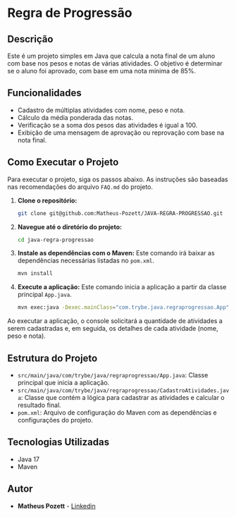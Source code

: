 # Regra de Progressão

## Descrição

Este é um projeto simples em Java que calcula a nota final de um aluno com base nos pesos e notas de várias atividades. O objetivo é determinar se o aluno foi aprovado, com base em uma nota mínima de 85%.

## Funcionalidades

-   Cadastro de múltiplas atividades com nome, peso e nota.
-   Cálculo da média ponderada das notas.
-   Verificação se a soma dos pesos das atividades é igual a 100.
-   Exibição de uma mensagem de aprovação ou reprovação com base na nota final.

## Como Executar o Projeto

Para executar o projeto, siga os passos abaixo. As instruções são baseadas nas recomendações do arquivo `FAQ.md` do projeto.

1.  **Clone o repositório:**
    ```bash
    git clone git@github.com:Matheus-Pozett/JAVA-REGRA-PROGRESSAO.git
    ```

2.  **Navegue até o diretório do projeto:**
    ```bash
    cd java-regra-progressao
    ```

3.  **Instale as dependências com o Maven:**
    Este comando irá baixar as dependências necessárias listadas no `pom.xml`.
    ```bash
    mvn install
    ```

4.  **Execute a aplicação:**
    Este comando inicia a aplicação a partir da classe principal `App.java`.
    ```bash
    mvn exec:java -Dexec.mainClass="com.trybe.java.regraprogressao.App"
    ```

Ao executar a aplicação, o console solicitará a quantidade de atividades a serem cadastradas e, em seguida, os detalhes de cada atividade (nome, peso e nota).

## Estrutura do Projeto

-   `src/main/java/com/trybe/java/regraprogressao/App.java`: Classe principal que inicia a aplicação.
-   `src/main/java/com/trybe/java/regraprogressao/CadastroAtividades.java`: Classe que contém a lógica para cadastrar as atividades e calcular o resultado final.
-   `pom.xml`: Arquivo de configuração do Maven com as dependências e configurações do projeto.

## Tecnologias Utilizadas

-   Java 17
-   Maven

## Autor

-   **Matheus Pozett** - [Linkedin](https://www.linkedin.com/in/matheus-pozett/)